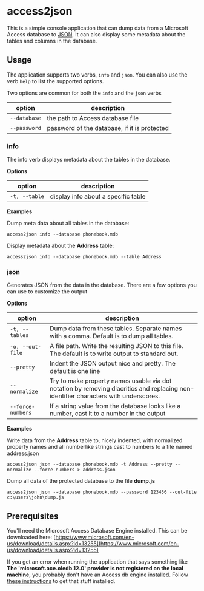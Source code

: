 # access2json

This is a simple console application that can dump data from a Microsoft Access database to [JSON](http://www.json.org/). It can also display some metadata about the tables and columns in the database. 

## Usage

The application supports two verbs, `info` and `json`. You can also use the verb `help` to list the supported options.

Two options are common for both the `info` and the `json` verbs

| option | description |
|--------|-------------|
| `--database` | the path to Access database file |
| `--password` | password of the database, if it is protected |

### info

The info verb displays metadata about the tables in the database. 

**Options**

| option | description |
|--------|-------------|
| `-t, --table` | display info about a specific table | 

**Examples**

Dump meta data about all tables in the database:

```batch
access2json info --database phonebook.mdb
```

Display metadata about the **Address** table:

```batch
access2json info --database phonebook.mdb --table Address
```

### json

Generates JSON from the data in the database. There are a few options you can use to customize the output

**Options**

| option | description |
|--------|-------------|
| `-t, --tables` | Dump data from these tables. Separate names with a comma. Default is to dump all tables. | 
| `-o, --out-file` | A file path. Write the resulting JSON to this file. The default is to write output to standard out. |
| `--pretty` | Indent the JSON output nice and pretty. The default is one line |
| `--normalize` | Try to make property names usable via dot notation by removing diacritics and replacing non-identifier characters with underscores. |
| `--force-numbers` | If a string value from the database looks like a number, cast it to a number in the output |

**Examples**

Write data from the **Address** table to, nicely indented, with normalized property names and all numberlike strings cast to numbers to a file named address.json

```batch
access2json json --database phonebook.mdb -t Address --pretty --normalize --force-numbers > address.json
```

Dump all data of the protected database to the file **dump.js**

```batch
access2json json --database phonebook.mdb --password 123456 --out-file c:\users\john\dump.js  
```

## Prerequisites
You'll need the Microsoft Access Database Engine installed. This can be downloaded here:
[https://www.microsoft.com/en-us/download/details.aspx?id=13255](https://www.microsoft.com/en-us/download/details.aspx?id=13255)

If you get an error when running the application that says something like **The 'microsoft.ace.oledb.12.0' provider is not registered on the local machine**, you probably don't have an Access db engine installed. Follow [these instructions](https://social.msdn.microsoft.com/Forums/en-US/1d5c04c7-157f-4955-a14b-41d912d50a64/how-to-fix-error-the-microsoftaceoledb120-provider-is-not-registered-on-the-local-machine?forum=vstsdb) to get that stuff installed.
